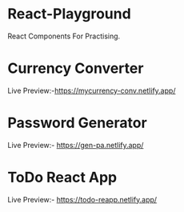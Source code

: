 # React-Playground
React Components For Practising.

# Currency Converter

Live Preview:-https://mycurrency-conv.netlify.app/

# Password Generator

Live Preview:- https://gen-pa.netlify.app/

# ToDo React App

Live Preview:- https://todo-reapp.netlify.app/
